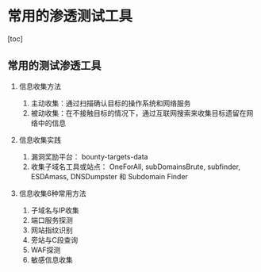 # 常用的渗透测试工具
[toc]

## 常用的测试渗透工具
1. 信息收集方法
   1. 主动收集：通过扫描确认目标的操作系统和网络服务
   2. 被动收集：在不接触目标的情况下，通过互联网搜索来收集目标遗留在网络中的信息

2. 信息收集实践
   1. 漏洞奖励平台： bounty-targets-data
   2. 收集子域名工具或站点： OneForAll, subDomainsBrute, subfinder, ESDAmass, DNSDumpster 和 Subdomain Finder


3. 信息收集6种常用方法
   1. 子域名与IP收集
   2. 端口服务探测
   3. 网站指纹识别
   4. 旁站与C段查询
   5. WAF探测
   6. 敏感信息收集